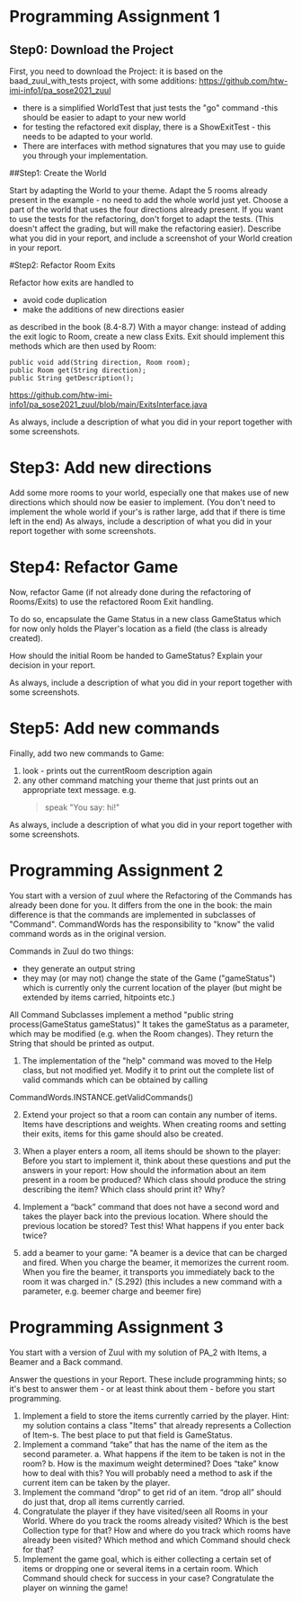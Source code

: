 
# Programming Assignment 1

## Step0: Download the Project

First, you need to download the Project:
it is based on the baad_zuul_with_tests project, with some additions:
https://github.com/htw-imi-info1/pa_sose2021_zuul

- there is a simplified WorldTest that just tests the "go" command -this should be easier to adapt to your new world
- for testing the refactored exit display, there is a ShowExitTest - this needs to be adapted to your world.
- There are interfaces with method signatures that you may use to guide you through your implementation.

##Step1: Create the World

Start by adapting the World to your theme.
Adapt the 5 rooms already present in the example - no need to add the whole world just yet. Choose a part of the world that uses the four directions already present.
If you want to use the tests for the refactoring, don't forget to adapt the tests. (This doesn't affect the grading, but will make the refactoring easier). Describe what you did in your report, and include a screenshot of your World creation in your report.

#Step2: Refactor Room Exits

Refactor how exits are handled to
- avoid code duplication
- make the additions of new directions easier

as described in the book (8.4-8.7)
With a mayor change: instead of adding the exit logic to Room, create a new class Exits.
Exit should implement this methods which are then used by Room:

    public void add(String direction, Room room);
    public Room get(String direction);
    public String getDescription();

https://github.com/htw-imi-info1/pa_sose2021_zuul/blob/main/ExitsInterface.java

As always, include a description of what you did in your report together with some screenshots.


# Step3: Add new directions

Add some more rooms to your world, especially one that makes use of new directions which should now be easier to implement.
(You don't need to implement the whole world if your's is rather large, add that if there is time left in the end)
As always, include a description of what you did in your report together with some screenshots.

# Step4:  Refactor Game

Now, refactor Game (if not already done during the refactoring of Rooms/Exits) to use the refactored Room Exit handling.

To do so, encapsulate the Game Status in a new class GameStatus which for now only holds the Player's location as a field (the class is already created).

How should the initial Room be handed to GameStatus? Explain your decision in your report.

As always, include a description of what you did in your report together with some screenshots.


# Step5:  Add new commands

Finally, add two new commands to Game:
1) look - prints out the currentRoom description again
2) any other command matching your theme that just prints out an appropriate text message. e.g.
    >speak
    "You say: hi!"
   > 
As always, include a description of what you did in your report together with some screenshots.


# Programming Assignment 2


You start with a version of zuul where the Refactoring of the Commands has already been done for you.
It differs from the one in the book: the main difference is that the commands are implemented in subclasses of "Command".
CommandWords has the responsibility to "know" the valid command words as in the original version.

Commands in Zuul do two things:
- they generate an output string
- they may (or may not) change the state of the Game ("gameStatus") which is currently only the current location of the player (but might be extended by items carried, hitpoints etc.)

All Command Subclasses implement a method "public string process(GameStatus gameStatus)"
It takes the gameStatus as a parameter, which may be modified (e.g. when the Room changes).
They return the String that should be printed as output.


1. The implementation of the "help" command was moved to the Help class, but not modified yet. Modify it to print out the complete list of valid commands which can be obtained by calling

CommandWords.INSTANCE.getValidCommands()

2. Extend your project so that a room can contain any number of items. Items have descriptions and weights.
   When creating rooms and setting their exits, items for this game should also be created.

3. When a player enters a room, all items should be shown to the player:
   Before you start to implement it, think about these questions and put the answers in your report:
   How should the information about an item present in a room be produced? Which class should produce the string describing the item? Which class should print it? Why?

4. Implement a “back” command that does not have a second word and takes the player back into the previous location.
   Where should the previous location be stored?
   Test this! What happens if you enter back twice?

5. add a beamer to your game: "A beamer is a device
   that can be charged and fired. When you charge the beamer, it memorizes the current room. When you fire the beamer, it transports you immediately back to the room it was charged in." (S.292)
   (this includes a new command with a parameter, e.g. beemer charge and beemer fire)


# Programming Assignment 3

You start with a version of Zuul with my solution of PA_2 with Items, a Beamer and a Back command.

Answer the questions in your Report. These include programming hints; so it's best to answer them - or at least think about them - before you start programming.

1. Implement a field to store the items currently carried by the player.
   Hint: my solution contains a class "Items" that already represents a Collection of Item-s. The best place to put that field is GameStatus.
2. Implement a command “take” that has the name of the item as the second parameter.
   a. What happens if the item to be taken is not in the room?
   b. How is the maximum weight determined? Does “take” know how to deal with this? You will probably need a method to ask if the current item can be taken by the player.
3. Implement the command “drop” to get rid of an item. “drop all” should do just that, drop all items currently carried.
4. Congratulate the player if they have visited/seen all Rooms in your World. Where do you track the rooms already visited? Which is the best Collection type for that?
   How and where do you track which rooms have already been visited? Which method and which Command should check for that?
5. Implement the game goal, which is either collecting a certain set of items or dropping one or several items in a certain room. Which Command should check for success in your case?
   Congratulate the player on winning the game!
